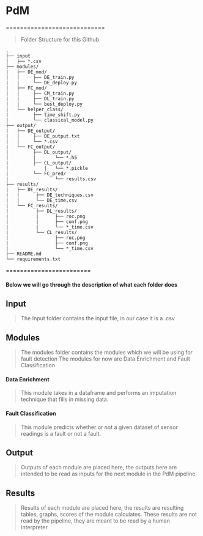 # PdM
============================

> Folder Structure for this Github

    .
    ├── input
    | 	├── *.csv                   
    ├── modules/
    |	├── DE_mod/
    |	|     ├── DE_train.py
    |	|     └── DE_deploy.py
    |	├── FC_mod/
    |	|     ├── CM_train.py
    |	|     ├── DL_train.py
    |	|     └── best_deploy.py
    |	└── helper_class/       
    |	      ├── time_shift.py
    |	      └── classical_model.py            
    ├── output/
    |	├── DE_output/
    |	|     ├── DE_output.txt
    |	|     └── *.csv
    |	└── FC_output/
    |	      ├── DL_output/
    |	      |       └── *.h5
    |	      ├── CL_output/
    |             |   └── *.pickle
    |	      └── FC_pred/
    |                 └── results.csv                  
    ├── results/
    |   ├── DE_results/
    |   |      ├── DE_techniques.csv
    |   |      └── DE_time.csv
    |   └── FC_results/        
    |          ├── DL_results/
    |          |      ├── roc.png
    |          |      ├── conf.png
    |          |      └── *_time.csv
    |          └── CL_results/    
    |                 ├── roc.png
    |                 ├── conf.png
    |                 └── *_time.csv                           
    ├── README.md
    └── requirements.txt



========================

#### Below we will go through the description of what each folder does

## Input

> The Input folder contains the input file, in our case it is a .csv

## Modules

> The modules folder contains the modules which we will be using for fault detection
> The modules for now are Data Enrichment and Fault Classification

#### Data Enrichment

> This module takes in a dataframe and performs an imputation technique that fills in
> missing data.

#### Fault Classification

> This module predicts whether or not a given dataset of sensor readings is a fault
> or not a fault.

## Output

> Outputs of each module are placed here, the outputs here are intended to be read as inputs for 
> the next module in the PdM pipeline

## Results 

> Results of each module are placed here, the results are resulting tables, graphs, scores of 
> the module calculates. These results are not read by the pipeline, they are meant to be read
> by a human interpreter.
